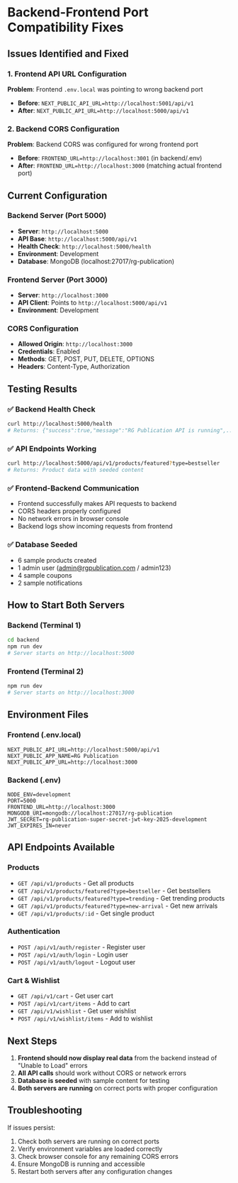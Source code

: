 # Backend-Frontend Port Compatibility Fixes

## Issues Identified and Fixed

### 1. Frontend API URL Configuration
**Problem**: Frontend `.env.local` was pointing to wrong backend port
- **Before**: `NEXT_PUBLIC_API_URL=http://localhost:5001/api/v1`
- **After**: `NEXT_PUBLIC_API_URL=http://localhost:5000/api/v1`

### 2. Backend CORS Configuration
**Problem**: Backend CORS was configured for wrong frontend port
- **Before**: `FRONTEND_URL=http://localhost:3001` (in backend/.env)
- **After**: `FRONTEND_URL=http://localhost:3000` (matching actual frontend port)

## Current Configuration

### Backend Server (Port 5000)
- **Server**: `http://localhost:5000`
- **API Base**: `http://localhost:5000/api/v1`
- **Health Check**: `http://localhost:5000/health`
- **Environment**: Development
- **Database**: MongoDB (localhost:27017/rg-publication)

### Frontend Server (Port 3000)
- **Server**: `http://localhost:3000`
- **API Client**: Points to `http://localhost:5000/api/v1`
- **Environment**: Development

### CORS Configuration
- **Allowed Origin**: `http://localhost:3000`
- **Credentials**: Enabled
- **Methods**: GET, POST, PUT, DELETE, OPTIONS
- **Headers**: Content-Type, Authorization

## Testing Results

### ✅ Backend Health Check
```bash
curl http://localhost:5000/health
# Returns: {"success":true,"message":"RG Publication API is running",...}
```

### ✅ API Endpoints Working
```bash
curl http://localhost:5000/api/v1/products/featured?type=bestseller
# Returns: Product data with seeded content
```

### ✅ Frontend-Backend Communication
- Frontend successfully makes API requests to backend
- CORS headers properly configured
- No network errors in browser console
- Backend logs show incoming requests from frontend

### ✅ Database Seeded
- 6 sample products created
- 1 admin user (admin@rgpublication.com / admin123)
- 4 sample coupons
- 2 sample notifications

## How to Start Both Servers

### Backend (Terminal 1)
```bash
cd backend
npm run dev
# Server starts on http://localhost:5000
```

### Frontend (Terminal 2)
```bash
npm run dev
# Server starts on http://localhost:3000
```

## Environment Files

### Frontend (.env.local)
```env
NEXT_PUBLIC_API_URL=http://localhost:5000/api/v1
NEXT_PUBLIC_APP_NAME=RG Publication
NEXT_PUBLIC_APP_URL=http://localhost:3000
```

### Backend (.env)
```env
NODE_ENV=development
PORT=5000
FRONTEND_URL=http://localhost:3000
MONGODB_URI=mongodb://localhost:27017/rg-publication
JWT_SECRET=rg-publication-super-secret-jwt-key-2025-development
JWT_EXPIRES_IN=never
```

## API Endpoints Available

### Products
- `GET /api/v1/products` - Get all products
- `GET /api/v1/products/featured?type=bestseller` - Get bestsellers
- `GET /api/v1/products/featured?type=trending` - Get trending products
- `GET /api/v1/products/featured?type=new-arrival` - Get new arrivals
- `GET /api/v1/products/:id` - Get single product

### Authentication
- `POST /api/v1/auth/register` - Register user
- `POST /api/v1/auth/login` - Login user
- `POST /api/v1/auth/logout` - Logout user

### Cart & Wishlist
- `GET /api/v1/cart` - Get user cart
- `POST /api/v1/cart/items` - Add to cart
- `GET /api/v1/wishlist` - Get user wishlist
- `POST /api/v1/wishlist/items` - Add to wishlist

## Next Steps

1. **Frontend should now display real data** from the backend instead of "Unable to Load" errors
2. **All API calls** should work without CORS or network errors
3. **Database is seeded** with sample content for testing
4. **Both servers are running** on correct ports with proper configuration

## Troubleshooting

If issues persist:
1. Check both servers are running on correct ports
2. Verify environment variables are loaded correctly
3. Check browser console for any remaining CORS errors
4. Ensure MongoDB is running and accessible
5. Restart both servers after any configuration changes
